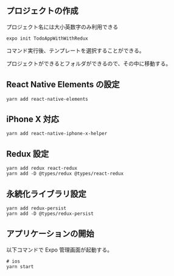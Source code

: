 ## プロジェクトの作成

プロジェクト名には大小英数字のみ利用できる

```shell script
expo init TodoAppWithWithRedux
```

コマンド実行後、テンプレートを選択することができる。

プロジェクトができるとフォルダができるので、その中に移動する。

## React Native Elements の設定

```shell script
yarn add react-native-elements
```
## iPhone X 対応
```shell script
yarn add react-native-iphone-x-helper
```

## Redux 設定
```shell script
yarn add redux react-redux 
yarn add -D @types/redux @types/react-redux
```
## 永続化ライブラリ設定
```shell script
yarn add redux-persist
yarn add -D @types/redux-persist
```



## アプリケーションの開始

以下コマンドで Expo 管理画面が起動する。

```shell script
# ios
yarn start
```
